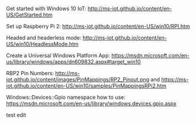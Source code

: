 Get started with Windows 10 IoT: http://ms-iot.github.io/content/en-US/GetStarted.htm

Set up Raspberry Pi 2: http://ms-iot.github.io/content/en-US/win10/RPI.htm

Headed and headerless mode: http://ms-iot.github.io/content/en-US/win10/HeadlessMode.htm

Create a Universal Windows Platform App: https://msdn.microsoft.com/en-us/library/windows/apps/dn609832.aspx#target_win10

RBP2 Pin Numbers: http://ms-iot.github.io/content/images/PinMappings/RP2_Pinout.png
and https://ms-iot.github.io/content/en-US/win10/samples/PinMappingsRPi2.htm

Windows::Devices::Gpio namespace how to use: https://msdn.microsoft.com/en-us/library/windows.devices.gpio.aspx

test edit
